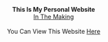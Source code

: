 <center>
<b>This Is My Personal Website</b><br>
<u>In The Making</u><br><br>
You Can View This Website <a href="https://ultimate101.github.io/ultimate.fyi/">Here</a>
</center>
